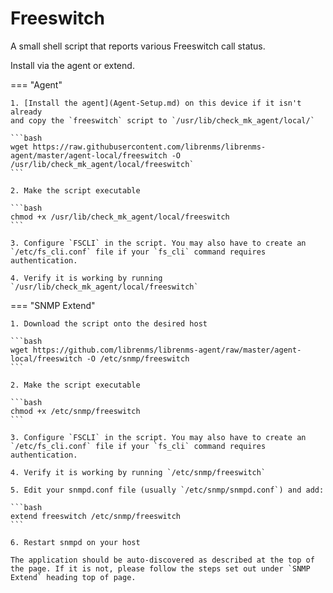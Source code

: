 # Freeswitch

A small shell script that reports various Freeswitch call status.

Install via the agent or extend.

=== "Agent"

    1. [Install the agent](Agent-Setup.md) on this device if it isn't already
    and copy the `freeswitch` script to `/usr/lib/check_mk_agent/local/`

    ```bash
    wget https://raw.githubusercontent.com/librenms/librenms-agent/master/agent-local/freeswitch -O /usr/lib/check_mk_agent/local/freeswitch`
    ```

    2. Make the script executable

    ```bash
    chmod +x /usr/lib/check_mk_agent/local/freeswitch
    ```

    3. Configure `FSCLI` in the script. You may also have to create an
    `/etc/fs_cli.conf` file if your `fs_cli` command requires
    authentication.

    4. Verify it is working by running `/usr/lib/check_mk_agent/local/freeswitch`

=== "SNMP Extend"

    1. Download the script onto the desired host

    ```bash
    wget https://github.com/librenms/librenms-agent/raw/master/agent-local/freeswitch -O /etc/snmp/freeswitch
    ```

    2. Make the script executable

    ```bash
    chmod +x /etc/snmp/freeswitch
    ```

    3. Configure `FSCLI` in the script. You may also have to create an
    `/etc/fs_cli.conf` file if your `fs_cli` command requires
    authentication.

    4. Verify it is working by running `/etc/snmp/freeswitch`

    5. Edit your snmpd.conf file (usually `/etc/snmp/snmpd.conf`) and add:

    ```bash
    extend freeswitch /etc/snmp/freeswitch
    ```

    6. Restart snmpd on your host

    The application should be auto-discovered as described at the top of
    the page. If it is not, please follow the steps set out under `SNMP
    Extend` heading top of page.
